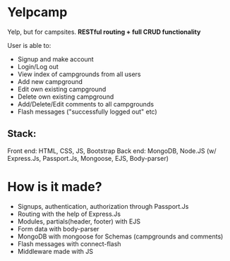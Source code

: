 # Yelpcamp
Yelp, but for campsites. __RESTful routing + full CRUD functionality__

User is able to:
- Signup and make account
- Login/Log out
- View index of campgrounds from all users
- Add new campground
- Edit own existing campground
- Delete own existing campground
- Add/Delete/Edit comments to all campgrounds
- Flash messages ("successfully logged out" etc)

## Stack:
Front end: HTML, CSS, JS, Bootstrap
Back end: MongoDB, Node.JS (w/ Express.Js, Passport.Js, Mongoose, EJS, Body-parser)

# How is it made? 
- Signups, authentication, authorization through Passport.Js
- Routing with the help of Express.Js
- Modules, partials(header, footer) with EJS
- Form data with body-parser
- MongoDB with mongoose for Schemas (campgrounds and comments) 
- Flash messages with connect-flash 
- Middleware made with JS
